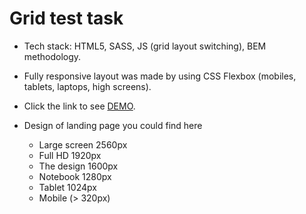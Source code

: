 # Grid test task

- Tech stack: HTML5, SASS, JS (grid layout switching), BEM methodology.

- Fully responsive layout was made by using CSS Flexbox (mobiles, tablets, laptops, high screens).

- Click the link to see [DEMO](https://pavliklaw7.github.io/magetic-tt/).

- Design of landing page you could find here

  - Large screen 2560px
  - Full HD 1920px
  - The design 1600px
  - Notebook 1280px
  - Tablet 1024px
  - Mobile (> 320px)
